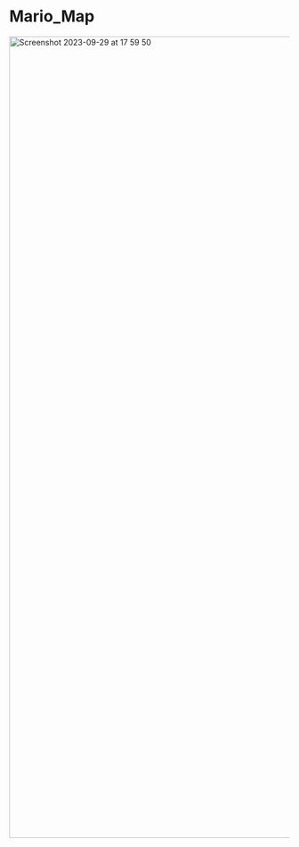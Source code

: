 # Mario_Map

<img width="1437" alt="Screenshot 2023-09-29 at 17 59 50" src="https://github.com/ohorodnichuk17/Mario_Map/assets/101930820/9425ff72-d55f-471a-be8e-035d193692b7">
